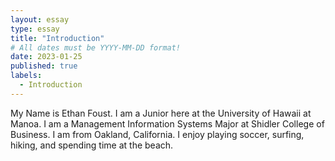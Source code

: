 ```yaml
---
layout: essay
type: essay
title: "Introduction"
# All dates must be YYYY-MM-DD format!
date: 2023-01-25
published: true
labels:
  - Introduction
---
```



My Name is Ethan Foust. I am a Junior here at the University of Hawaii at Manoa. I am a Management Information Systems Major at Shidler College of Business. I am from Oakland, California. I enjoy playing soccer, surfing, hiking, and spending time at the beach. 
